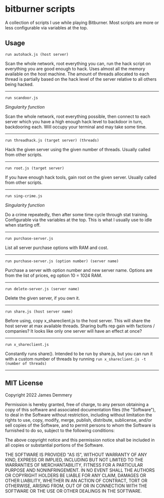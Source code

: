 # bitburner scripts
A collection of scripts I use while playing Bitburner. Most scripts are more or less configurable via variables at the top.

## Usage

`run autohack.js (host server)`

Scan the whole network, root everything you can, run the hack script on everything you are good enough to hack. Uses almost all the memory available on the host machine. The amount of threads allocated to each thread is partially based on the hack level of the server relative to all others being hacked.

---

`run scandoor.js`

*Singularity function*

Scan the whole network, root everything possible, then connect to each server which you have a high enough hack level to backdoor in turn, backdooring each. Will occupy your terminal and may take some time.

---

`run threadhack.js (target server) (threads)`

Hack the given server using the given number of threads. Usually called from other scripts.

---

`run root.js (target server)`

If you have enough hack tools, gain root on the given server. Usually called from other scripts.

---

`run sing-crime.js`

*Singularity function*

Do a crime repeatedly, then after some time cycle through stat training. Configurable via the variables at the top. This is what I usually use to idle when starting off.

---

`run purchase-server.js`

List all server purchase options with RAM and cost.

---

`run purchase-server.js (option number) (server name)`

Purchase a server with option number and new server name. Options are from the list of prices, eg option 10 = 1024 RAM.

---

`run delete-server.js (server name)`

Delete the given server, if you own it.

---

`run share.js (host server name)`

Before using, copy x_shareclient.js to the host server. This will share the host server at max available threads. Sharing buffs rep gain with factions / companies? It looks like only one server will have an effect at once?

---

`run x_shareclient.js`

Constantly runs share(). Intended to be run by share.js, but you can run it with a custom number of threads by running `run x_shareclient.js -t (number of threads)`

---

## MIT License

Copyright 2022 James Demmery

Permission is hereby granted, free of charge, to any person obtaining a copy of this software and associated documentation files (the "Software"), to deal in the Software without restriction, including without limitation the rights to use, copy, modify, merge, publish, distribute, sublicense, and/or sell copies of the Software, and to permit persons to whom the Software is furnished to do so, subject to the following conditions:

The above copyright notice and this permission notice shall be included in all copies or substantial portions of the Software.

THE SOFTWARE IS PROVIDED "AS IS", WITHOUT WARRANTY OF ANY KIND, EXPRESS OR IMPLIED, INCLUDING BUT NOT LIMITED TO THE WARRANTIES OF MERCHANTABILITY, FITNESS FOR A PARTICULAR PURPOSE AND NONINFRINGEMENT. IN NO EVENT SHALL THE AUTHORS OR COPYRIGHT HOLDERS BE LIABLE FOR ANY CLAIM, DAMAGES OR OTHER LIABILITY, WHETHER IN AN ACTION OF CONTRACT, TORT OR OTHERWISE, ARISING FROM, OUT OF OR IN CONNECTION WITH THE SOFTWARE OR THE USE OR OTHER DEALINGS IN THE SOFTWARE.

